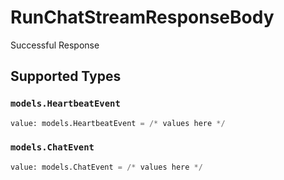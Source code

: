 # RunChatStreamResponseBody

Successful Response


## Supported Types

### `models.HeartbeatEvent`

```python
value: models.HeartbeatEvent = /* values here */
```

### `models.ChatEvent`

```python
value: models.ChatEvent = /* values here */
```

